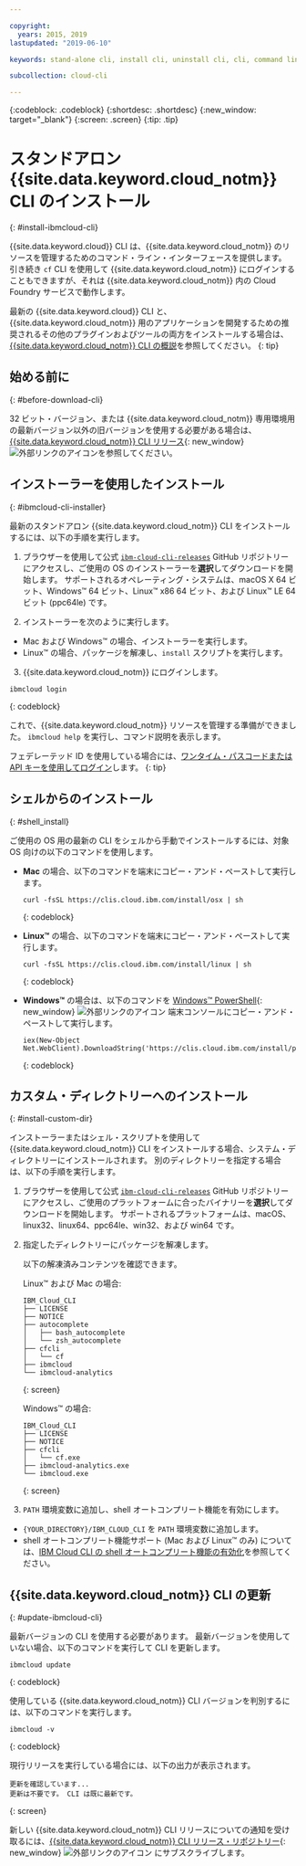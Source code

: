 ```yaml
---

copyright:
  years: 2015, 2019
lastupdated: "2019-06-10"

keywords: stand-alone cli, install cli, uninstall cli, cli, command line, command-line, windows powershell, linux, macos, installer, standalone cli

subcollection: cloud-cli

---
```


{:codeblock: .codeblock}
{:shortdesc: .shortdesc}
{:new_window: target="_blank"}
{:screen: .screen}
{:tip: .tip}

# スタンドアロン {{site.data.keyword.cloud_notm}} CLI のインストール
{: #install-ibmcloud-cli}

{{site.data.keyword.cloud}} CLI は、{{site.data.keyword.cloud_notm}} のリソースを管理するためのコマンド・ライン・インターフェースを提供します。 引き続き `cf` CLI を使用して {{site.data.keyword.cloud_notm}} にログインすることもできますが、それは {{site.data.keyword.cloud_notm}} 内の Cloud Foundry サービスで動作します。 

最新の {{site.data.keyword.cloud}} CLI と、{{site.data.keyword.cloud_notm}} 用のアプリケーションを開発するための推奨されるその他のプラグインおよびツールの両方をインストールする場合は、[{{site.data.keyword.cloud_notm}} CLI の概説](/docs/cli?topic=cloud-cli-getting-started)を参照してください。
{: tip}

## 始める前に
{: #before-download-cli}

32 ビット・バージョン、または {{site.data.keyword.cloud_notm}} 専用環境用の最新バージョン以外の旧バージョンを使用する必要がある場合は、[{{site.data.keyword.cloud_notm}} CLI リリース](https://github.com/IBM-Cloud/ibm-cloud-cli-release/releases/){: new_window} ![外部リンクのアイコン](../../../icons/launch-glyph.svg "外部リンクのアイコン")を参照してください。

## インストーラーを使用したインストール
{: #ibmcloud-cli-installer}

最新のスタンドアロン {{site.data.keyword.cloud_notm}} CLI をインストールするには、以下の手順を実行します。

1. ブラウザーを使用して公式 [`ibm-cloud-cli-releases`](https://github.com/IBM-Cloud/ibm-cloud-cli-release/releases/) GitHub リポジトリーにアクセスし、ご使用の OS のインストーラーを**選択**してダウンロードを開始します。 サポートされるオペレーティング・システムは、macOS X 64 ビット、Windows&trade; 64 ビット、Linux&trade; x86 64 ビット、および Linux&trade; LE 64 ビット (ppc64le) です。

2. インストーラーを次のように実行します。
  * Mac および Windows&trade; の場合、インストーラーを実行します。
  * Linux&trade; の場合、パッケージを解凍し、`install` スクリプトを実行します。

3. {{site.data.keyword.cloud_notm}} にログインします。
  ```
  ibmcloud login
  ```
  {: codeblock}
   
  これで、{{site.data.keyword.cloud_notm}} リソースを管理する準備ができました。 `ibmcloud help` を実行し、コマンド説明を表示します。

  フェデレーテッド ID を使用している場合には、[ワンタイム・パスコードまたは API キーを使用してログイン](/docs/iam?topic=iam-federated_id)します。
  {: tip}

## シェルからのインストール
{: #shell_install}

ご使用の OS 用の最新の CLI をシェルから手動でインストールするには、対象 OS 向けの以下のコマンドを使用します。

* **Mac** の場合、以下のコマンドを端末にコピー・アンド・ペーストして実行します。
  ```
  curl -fsSL https://clis.cloud.ibm.com/install/osx | sh
  ```
  {: codeblock}

* **Linux&trade;** の場合、以下のコマンドを端末にコピー・アンド・ペーストして実行します。
  ```
  curl -fsSL https://clis.cloud.ibm.com/install/linux | sh
  ```
  {: codeblock}

* **Windows&trade;** の場合は、以下のコマンドを [Windows&trade; PowerShell](https://msdn.microsoft.com/en-us/powershell/scripting/getting-started/getting-started-with-windows-powershell){: new_window} ![外部リンクのアイコン](../../../icons/launch-glyph.svg "外部リンクのアイコン") 端末コンソールにコピー・アンド・ペーストして実行します。
  ```
  iex(New-Object Net.WebClient).DownloadString('https://clis.cloud.ibm.com/install/powershell')
  ```
  {: codeblock}

## カスタム・ディレクトリーへのインストール
{: #install-custom-dir}

インストーラーまたはシェル・スクリプトを使用して {{site.data.keyword.cloud_notm}} CLI をインストールする場合、システム・ディレクトリーにインストールされます。 別のディレクトリーを指定する場合は、以下の手順を実行します。

1. ブラウザーを使用して公式 [`ibm-cloud-cli-releases`](https://github.com/IBM-Cloud/ibm-cloud-cli-release/releases/) GitHub リポジトリーにアクセスし、ご使用のプラットフォームに合ったバイナリーを**選択**してダウンロードを開始します。 サポートされるプラットフォームは、macOS、linux32、linux64、ppc64le、win32、および win64 です。

2. 指定したディレクトリーにパッケージを解凍します。

   以下の解凍済みコンテンツを確認できます。

   Linux&trade; および Mac の場合:
   ```
   IBM_Cloud_CLI
   ├── LICENSE
   ├── NOTICE
   ├── autocomplete
   │   ├── bash_autocomplete
   │   └── zsh_autocomplete
   ├── cfcli
   │   └── cf
   ├── ibmcloud
   └── ibmcloud-analytics
   ```
   {: screen}

   Windows&trade; の場合:
   ```
   IBM_Cloud_CLI
   ├── LICENSE
   ├── NOTICE
   ├── cfcli
   │   └── cf.exe
   ├── ibmcloud-analytics.exe
   └── ibmcloud.exe
   ```
   {: screen}

3. `PATH` 環境変数に追加し、shell オートコンプリート機能を有効にします。
  * `{YOUR_DIRECTORY}/IBM_CLOUD_CLI` を `PATH` 環境変数に追加します。
  * shell オートコンプリート機能サポート (Mac および Linux&trade; のみ) については、[IBM Cloud CLI の shell オートコンプリート機能の有効化](/docs/cli/reference/ibmcloud?topic=cloud-cli-shell-autocomplete#shell-autocomplete)を参照してください。

## {{site.data.keyword.cloud_notm}} CLI の更新
{: #update-ibmcloud-cli}

最新バージョンの CLI を使用する必要があります。 最新バージョンを使用していない場合、以下のコマンドを実行して CLI を更新します。

```
ibmcloud update
```
{: codeblock}

使用している {{site.data.keyword.cloud_notm}} CLI バージョンを判別するには、以下のコマンドを実行します。
```
ibmcloud -v
```
{: codeblock}

現行リリースを実行している場合には、以下の出力が表示されます。
```
更新を確認しています...
更新は不要です。 CLI は既に最新です。
```
{: screen}

新しい {{site.data.keyword.cloud_notm}} CLI リリースについての通知を受け取るには、[{{site.data.keyword.cloud_notm}} CLI リリース・リポジトリー](https://github.com/IBM-Cloud/ibm-cloud-cli-release/releases/){: new_window} ![外部リンクのアイコン](../../../icons/launch-glyph.svg "外部リンクのアイコン") にサブスクライブします。
